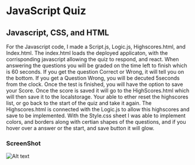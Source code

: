 # JavaScript Quiz

## Javascript, CSS, and HTML
For the Javascript code, I made a Script.js, Logic.js, Highscores.html, and Index.html. 
The index.html loads the deployed applicaton, with the corrisponding javascript allowing the quiz to respond, and react. When answering the questions you will be graded on the time left to finish which is 60 seconds. 
If you get the question Correct or Wrong, it will tell you on the bottom. 
If you get a Question Wrong, you will be decuted 5seconds from the clock. 
Once the test is finished, you will have the option to save your Score. 
Once the score is saved it will go to the HighScores.html which will then save it to the localstorage. 
Your able to ether reset the highscores list, or go back to the start of the quiz and take it again. 
The Highscores.html is connected with the Logic.js to allow this highscores and save to be implemented. 
With the Style.css sheet I was able to implement colors, and borders along with certian shapes of the questions, and if you hover over a answer or the start, and save button it will glow. 
### ScreenShot

![Alt text](<Screenshot 2023-07-13 at 11.33.52 PM.png>)

